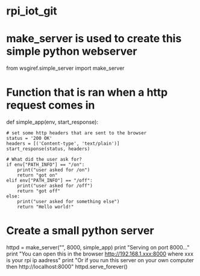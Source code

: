 # rpi_iot_git

# make_server is used to create this simple python webserver
from wsgiref.simple_server import make_server

# Function that is ran when a http request comes in
def simple_app(env, start_response):
    
    # set some http headers that are sent to the browser
    status = '200 OK'
    headers = [('Content-type', 'text/plain')] 
    start_response(status, headers)

    # What did the user ask for?
    if env["PATH_INFO"] == "/on":
        print("user asked for /on")
        return "got on"
    elif env["PATH_INFO"] == "/off":
        print("user asked for /off")
        return "got off"
    else:
        print("user asked for something else")
        return "Hello world!"            

# Create a small python server
httpd = make_server("", 8000, simple_app)
print "Serving on port 8000..."
print "You can open this in the browser http://192.168.1.xxx:8000 where xxx is your rpi ip aadress"
print "Or if you run this server on your own computer then http://localhost:8000" 
httpd.serve_forever()
